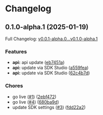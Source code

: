 # Changelog

## 0.1.0-alpha.1 (2025-01-19)

Full Changelog: [v0.0.1-alpha.0...v0.1.0-alpha.1](https://github.com/CarbonTrail/carbonapi-sdk-node/compare/v0.0.1-alpha.0...v0.1.0-alpha.1)

### Features

* **api:** api update ([eb7451a](https://github.com/CarbonTrail/carbonapi-sdk-node/commit/eb7451ab9a4fcd7237f43ff8b6b8d3e4a5f42af4))
* **api:** update via SDK Studio ([a559fea](https://github.com/CarbonTrail/carbonapi-sdk-node/commit/a559feac75b5125eb51420b815a631e0534f9664))
* **api:** update via SDK Studio ([62c4b7d](https://github.com/CarbonTrail/carbonapi-sdk-node/commit/62c4b7d28e5e7e7205ba1ad4fc4c01fe27b6f888))


### Chores

* go live ([#1](https://github.com/CarbonTrail/carbonapi-sdk-node/issues/1)) ([2ebf472](https://github.com/CarbonTrail/carbonapi-sdk-node/commit/2ebf4728b97315ed0bd4ada550653ea6fd1e5fe3))
* go live ([#4](https://github.com/CarbonTrail/carbonapi-sdk-node/issues/4)) ([680ba9d](https://github.com/CarbonTrail/carbonapi-sdk-node/commit/680ba9d9f8512eefb65879613f2e44112f9252e8))
* update SDK settings ([#3](https://github.com/CarbonTrail/carbonapi-sdk-node/issues/3)) ([fdd22a2](https://github.com/CarbonTrail/carbonapi-sdk-node/commit/fdd22a2f6be151e2b68bccf83d4afccc9b487e99))
